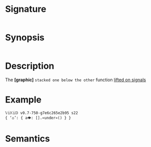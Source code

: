 # Signature
```vikid-signature
```

# Synopsis
```vikid-synopsis
```

# Description
The __[graphic]__ `stacked one below the other` function [lifted on signals](/refman/concepts/pure_functions)

# Example
```vikid-script
𝕍i𝕂i𝔻 v0.7-750-g7e6c265e2b95 s22
{ ‘⌂’: { a👁: [].«under»() } }
```



# Semantics